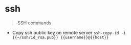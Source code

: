# ssh

> SSH commands

- Copy ssh public key on remote server
`ssh-copy-id -i {{~/ssh/id_rsa.pub}} {{username}}@{{host}}`
